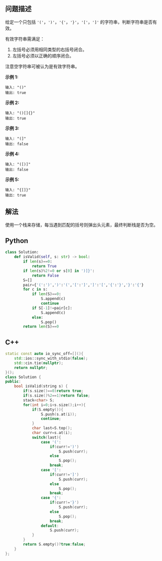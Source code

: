 ## 问题描述

给定一个只包括 `'('`，`')'`，`'{'`，`'}'`，`'['`，`']'` 的字符串，判断字符串是否有效。

有效字符串需满足：

1. 左括号必须用相同类型的右括号闭合。
2. 左括号必须以正确的顺序闭合。

注意空字符串可被认为是有效字符串。

**示例 1:**

```
输入: "()"
输出: true
```

**示例 2:**

```
输入: "()[]{}"
输出: true
```

**示例 3:**

```
输入: "(]"
输出: false
```

**示例 4:**

```
输入: "([)]"
输出: false
```

**示例 5:**

```
输入: "{[]}"
输出: true
```

## 解法

使用一个栈来存储，每当遇到匹配的括号则弹出头元素，最终判断栈是否为空。



## Python

```python
class Solution:
    def isValid(self, s: str) -> bool:
        if len(s)==0:
            return True
        if len(s)%2!=0 or s[0] in ')]}':
            return False
        S=[]
        pair={'(':')',')':'(','[':']',']':'[','{':'}','}':'{'}
        for c in s:
            if len(S)==0:
                S.append(c)
                continue
            if S[-1]!=pair[c]:
                S.append(c)
            else:
                S.pop()
        return len(S)==0
```

## C++

```c++
static const auto io_sync_off=[](){
    std::ios::sync_with_stdio(false);
    std::cin.tie(nullptr);
    return nullptr;
}();
class Solution {
public:
    bool isValid(string s) {
        if(s.size()==0)return true;
        if(s.size()%2==1)return false;
        stack<char> S;
        for(int i=0;i<s.size();i++){
            if(S.empty()){
                S.push(s.at(i));
                continue;
            }
            char last=S.top();
            char curr=s.at(i);
            switch(last){
                case '(':
                    if(curr!=')')
                        S.push(curr);
                    else
                        S.pop();
                    break;
                case '[':
                    if(curr!=']')
                        S.push(curr);
                    else
                        S.pop();
                    break;
                case '{':
                    if(curr!='}')
                        S.push(curr);
                    else
                        S.pop();
                    break;
                default:
                    S.push(curr);
            }
        }
        return S.empty()?true:false;
    }
};
```



